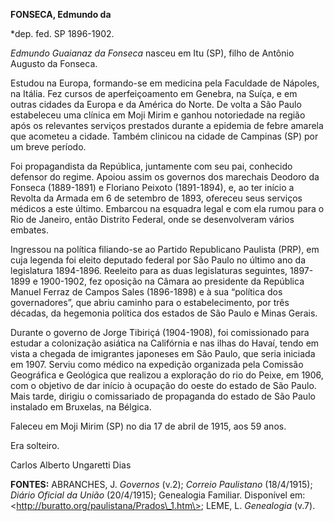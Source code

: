 **FONSECA, Edmundo da**

\*dep. fed. SP 1896-1902.

*Edmundo Guaianaz da Fonseca* nasceu em Itu (SP), filho de Antônio
Augusto da Fonseca.

Estudou na Europa, formando-se em medicina pela Faculdade de Nápoles, na
Itália. Fez cursos de aperfeiçoamento em Genebra, na Suíça, e em outras
cidades da Europa e da América do Norte. De volta a São Paulo
estabeleceu uma clínica em Moji Mirim e ganhou notoriedade na região
após os relevantes serviços prestados durante a epidemia de febre
amarela que acometeu a cidade. Também clinicou na cidade de Campinas
(SP) por um breve período.

Foi propagandista da República, juntamente com seu pai, conhecido
defensor do regime. Apoiou assim os governos dos marechais Deodoro da
Fonseca (1889-1891) e Floriano Peixoto (1891-1894), e, ao ter início a
Revolta da Armada em 6 de setembro de 1893, ofereceu seus serviços
médicos a este último. Embarcou na esquadra legal e com ela rumou para o
Rio de Janeiro, então Distrito Federal, onde se desenvolveram vários
embates.

Ingressou na política filiando-se ao Partido Republicano Paulista (PRP),
em cuja legenda foi eleito deputado federal por São Paulo no último ano
da legislatura 1894-1896. Reeleito para as duas legislaturas seguintes,
1897-1899 e 1900-1902, fez oposição na Câmara ao presidente da República
Manuel Ferraz de Campos Sales (1896-1898) e à sua “política dos
governadores”, que abriu caminho para o estabelecimento, por três
décadas, da hegemonia política dos estados de São Paulo e Minas Gerais.

Durante o governo de Jorge Tibiriçá (1904-1908), foi comissionado para
estudar a colonização asiática na Califórnia e nas ilhas do Havaí, tendo
em vista a chegada de imigrantes japoneses em São Paulo, que seria
iniciada em 1907. Serviu como médico na expedição organizada pela
Comissão Geográfica e Geológica que realizou a exploração do rio do
Peixe, em 1906, com o objetivo de dar início à ocupação do oeste do
estado de São Paulo. Mais tarde, dirigiu o comissariado de propaganda do
estado de São Paulo instalado em Bruxelas, na Bélgica.

Faleceu em Moji Mirim (SP) no dia 17 de abril de 1915, aos 59 anos.

Era solteiro.

Carlos Alberto Ungaretti Dias

**FONTES:** ABRANCHES, J. *Governos* (v.2); *Correio Paulistano*
(18/4/1915); *Diário Oficial da União* (20/4/1915); Genealogia Familiar.
Disponível em: \<http://buratto.org/paulistana/Prados\_1.htm\>; LEME, L.
*Genealogia* (v.7).
